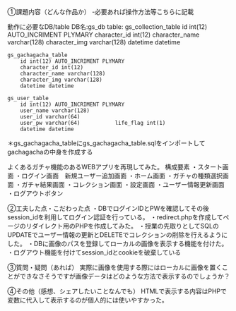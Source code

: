 ①課題内容（どんな作品か）
 -必要あれば操作方法等こちらに記載

 動作に必要なDB/table
 DB名:gs_db
 table:
    gs_collection_table 
        id int(12) AUTO_INCRIMENT PLYMARY
        character_id int(12)
        character_name varchar(128)
        character_img varchar(128)
        datetime datetime

    gs_gachagacha_table 
        id int(12) AUTO_INCRIMENT PLYMARY
        character_id int(12)
        character_name varchar(128)
        character_img varchar(128)
        datetime datetime

    gs_user_table
        id int(12) AUTO_INCRIMENT PLYMARY
        user_name varchar(128)
        user_id varchar(64)
        user_pw varchar(64)           life_flag int(1)
        datetime datetime

＊gs_gachagacha_tableにgs_gachagacha_table.sqlをインポートしてgachagachaの中身を作成する

よくあるガチャ機能のあるWEBアプリを再現してみた。
構成要素
・スタート画面
・ログイン画面　新規ユーザー追加画面
・ホーム画面
・ガチャの種類選択画面
・ガチャ結果画面
・コレクション画面
・設定画面
・ユーザー情報更新画面
・ログアウトボタン

②工夫した点・こだわった点
・DBでログインIDとPWを確認してその後session_idを利用してログイン認証を行っている。
・redirect.phpを作成してページのリダイレクト用のPHPを作成してみた。
・授業の先取りとしてSQLのUPDATEでユーザー情報の更新とDELETEでコレクションの削除を行えるようにした。
・DBに画像のパスを登録してローカルの画像を表示する機能を付けた。
・ログアウト機能を付けてsession_idとcookieを破棄している

③質問・疑問（あれば）
実際に画像を使用する際にはローカルに画像を置くことができなさそうですが画像データはどのような方法で表示するのでしょうか？

④その他（感想、シェアしたいことなんでも）
HTMLで表示する内容はPHPで変数に代入して表示するのが個人的には使いやすかった。